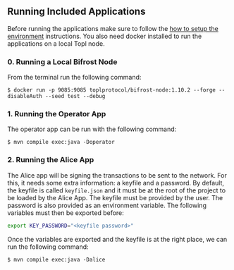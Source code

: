 ## Running Included Applications

Before running the applications make sure to follow the [how to setup the environment](setupenv.md) instructions. You also need docker installed to run the applications on a local Topl node.

### 0. Running a Local Bifrost Node

From the terminal run the following command:

```shell
$ docker run -p 9085:9085 toplprotocol/bifrost-node:1.10.2 --forge --disableAuth --seed test --debug
```

### 1. Running the Operator App

The operator app can be run with the following command:

```shell
$ mvn compile exec:java -Doperator
```

### 2. Running the Alice App

The Alice app will be signing the transactions to be sent to the network. For this, it needs some extra information: a keyfile and a password. By default, the keyfile is called `keyfile.json` and it must be at the root of the project to be loaded by the Alice App. The keyfile must be provided by the user. The password is also provided as an environment variable. The following variables must then be exported before:

```bash
export KEY_PASSWORD="<keyfile password>"
```

Once the variables are exported and the keyfile is at the right place, we can run the following command:

```shell
$ mvn compile exec:java -Dalice
```

